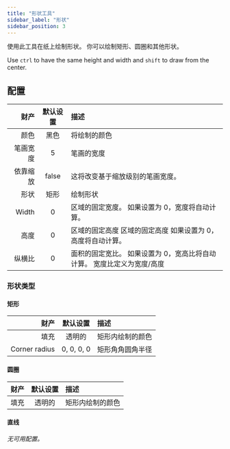 ```yaml
---
title: "形状工具"
sidebar_label: "形状"
sidebar_position: 3
---
```



使用此工具在纸上绘制形状。 你可以绘制矩形、圆圈和其他形状。

Use `ctrl` to have the same height and width and `shift` to draw from the center.

## 配置

|    财产 | 默认设置  | 描述                                     |
| -----:|:-----:|:-------------------------------------- |
|    颜色 |  黑色   | 将绘制的颜色                                 |
|  笔画宽度 |   5   | 笔画的宽度                                  |
|  依靠缩放 | false | 这将改变基于缩放级别的笔画宽度。                       |
|    形状 |  矩形   | 绘制形状                                   |
| Width |   0   | 区域的固定宽度。 如果设置为 0，宽度将自动计算。              |
|    高度 |   0   | 区域的固定高度 区域的固定高度 如果设置为 0，高度将自动计算。       |
|   纵横比 |   0   | 面积的固定宽比。 如果设置为 0，宽高比将自动计算。 宽度比定义为宽度/高度 |

### 形状类型

#### 矩形

|            财产 |    默认设置    | 描述       |
| -------------:|:----------:|:-------- |
|            填充 |    透明的     | 矩形内绘制的颜色 |
| Corner radius | 0, 0, 0, 0 | 矩形角角圆角半径 |

#### 圆圈

| 财产 | 默认设置 | 描述       |
| --:|:----:|:-------- |
| 填充 | 透明的  | 矩形内绘制的颜色 |

#### 直线

*无可用配置。*
